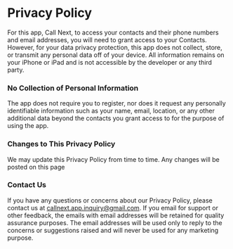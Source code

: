 # Privacy Policy

For this app, Call Next, to access your contacts and their phone numbers and email addresses, you will need to grant access to your Contacts. However, for your data privacy protection, this app does not collect, store, or transmit any personal data off of your device. All information remains on your iPhone or iPad and is not accessible by the developer or any third party.

### No Collection of Personal Information

The app does not require you to register, nor does it request any personally identifiable information such as your name, email, location, or any other additional data beyond the contacts you grant access to for the purpose of using the app. 

### Changes to This Privacy Policy

We may update this Privacy Policy from time to time. Any changes will be posted on this page 

### Contact Us

If you have any questions or concerns about our Privacy Policy, please contact us at [callnext.app.inquiry@gmail.com](mailto:callnext.app.inquiry@gmail.com). If you email for support or other feedback, the emails with email addresses will be retained for quality assurance purposes. The email addresses will be used only to reply to the concerns or suggestions raised and will never be used for any marketing purpose.
